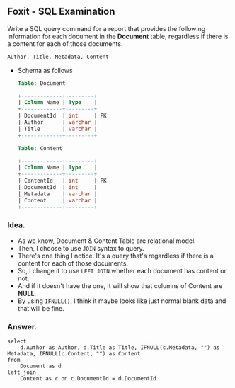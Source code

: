 ## Foxit - SQL Examination



Write a SQL query command for a report that provides the following information for each document in the **Document** table, regardless if there is a content for each of those documents.

```sql
Author, Title, Metadata, Content
```

- Schema as follows

  ```sql
  Table: Document
  
  +-------------+---------+
  | Column Name | Type    |
  +-------------+---------+
  | DocumentId  | int     | PK
  | Author      | varchar |
  | Title       | varchar |
  +-------------+---------+
  
  Table: Content
  
  +-------------+---------+
  | Column Name | Type    |
  +-------------+---------+
  | ContentId   | int     | PK
  | DocumentId  | int     |
  | Metadata    | varchar |
  | Content     | varchar |
  +-------------+---------+
  ```



### Idea.

- As we know, Document & Content Table are relational model.
- Then, I choose to use `JOIN` syntax to query.
- There's one thing I notice. It's a query that's regardless if there is a content for each of those documents.
- So, I change it to use `LEFT JOIN` whether  each document has content or not. 
- And if it doesn't have the one, it will show that columns of Content are **NULL**. 
- By using `IFNULL()`, I think it maybe looks like just normal blank data and that will be fine.



### Answer.

```mariadb
select 
	d.Author as Author, d.Title as Title, IFNULL(c.Metadata, "") as Metadata, IFNULL(c.Content, "") as Content
from 
	Document as d
left join 
	Content as c on c.DocumentId = d.DocumentId
```

